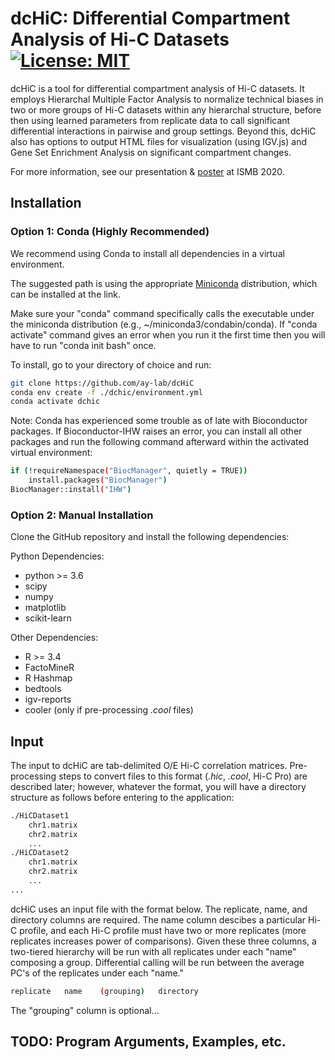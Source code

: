 # dcHiC: Differential Compartment Analysis of Hi-C Datasets [![License: MIT](https://img.shields.io/badge/License-MIT-yellow.svg)](https://opensource.org/licenses/MIT)

dcHiC is a tool for differential compartment analysis of Hi-C datasets. It employs Hierarchal Multiple Factor Analysis to normalize technical biases in two or more groups of Hi-C datasets within any hierarchal structure, before then using learned parameters from replicate data to call significant differential interactions in pairwise and group settings. Beyond this, dcHiC also has options to output HTML files for visualization (using IGV.js) and Gene Set Enrichment Analysis on significant compartment changes. 

For more information, see our presentation & <a href = "https://iscb-ismb20.myconferencenow.com/poster/dchic-differential-compartment-analysis-of-hi-c-datasets/"> poster</a> at ISMB 2020. 

## Installation

### Option 1: Conda (Highly Recommended)

We recommend using Conda to install all dependencies in a virtual environment. 

The suggested path is using the appropriate <a href="https://docs.conda.io/en/latest/miniconda.html/">Miniconda</a> distribution, which can be installed at the link. 

Make sure your "conda" command specifically calls the executable under the miniconda distribution (e.g., ~/miniconda3/condabin/conda). If "conda activate" command gives an error when you run it the first time then you will have to run "conda init bash" once.

To install, go to your directory of choice and run:

```bash
git clone https://github.com/ay-lab/dcHiC
conda env create -f ./dchic/environment.yml
conda activate dchic
```

Note: Conda has experienced some trouble as of late with Bioconductor packages. If Bioconductor-IHW raises an error, you can install all other packages and run the following command afterward within the activated virtual environment: 

```bash
if (!requireNamespace("BiocManager", quietly = TRUE))
    install.packages("BiocManager")
BiocManager::install("IHW")
```

### Option 2: Manual Installation

Clone the GitHub repository and install the following dependencies: 

Python Dependencies:
- python >= 3.6
- scipy
- numpy
- matplotlib
- scikit-learn

Other Dependencies: 
- R >= 3.4
- FactoMineR
- R Hashmap
- bedtools
- igv-reports 
- cooler (only if pre-processing _.cool_ files)

## Input

The input to dcHiC are tab-delimited O/E Hi-C correlation matrices. Pre-processing steps to convert files to this format (_.hic_, _.cool_, Hi-C Pro) are described later; however, whatever the format, you will have a directory structure as follows before entering to the application: 

```bash
./HiCDataset1
    chr1.matrix
    chr2.matrix
    ...
./HiCDataset2
    chr1.matrix
    chr2.matrix
    ...
...
```

dcHiC uses an input file with the format below. The replicate, name, and directory columns are required. The name column descibes a particular Hi-C profile, and each Hi-C profile must have two or more replicates (more replicates increases power of comparisons). Given these three columns, a two-tiered hierarchy will be run with all replicates under each "name" composing a group. Differential calling will be run between the average PC's of the replicates under each "name." 

```bash
replicate   name    (grouping)   directory
```

The "grouping" column is optional...


## TODO: Program Arguments, Examples, etc. 

